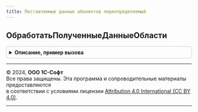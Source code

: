 ```yaml
---
title: Поставляемые данные абонентов переопределяемый
---
```



## ОбработатьПолученныеДанныеОбласти
<details style="margin: 1em 0; padding: 0.5em; border: 1px solid #ccc; border-radius: 6px;">

<summary style="font-weight: bold; cursor: pointer;">Описание, пример вызова</summary>

```bsl

// Обработчик полученных данных области.
// @skip-warning ПустойМетод - переопределяемый метод.
//
// Параметры:
//  ПотокДанных - ФайловыйПоток - поток данных для обработки.
//  Обработчик  - Строка - идентификатор обработчика полученных данных.
//  ДанныеОбработаны - Булево - признак обработки данных. Устанавливается = Истина, если данные обработаны.
//                     Нельзя устанавливать значение = Ложь, т.к. признак = Истина может быть установлен ранее.
//  КодВозврата - Число - код возврата обработчика из значений РегистрыСведений.СвойстваЗаданий.КодыСостояний()
//  ОписаниеОшибки - Строка - описание ошибки обработки данных, если данные не обработаны.
//
Процедура ОбработатьПолученныеДанныеОбласти(ПотокДанных, Обработчик, ДанныеОбработаны, КодВозврата, ОписаниеОшибки) Экспорт
```

Пример вызова
```bsl
ПоставляемыеДанныеАбонентовПереопределяемый.ОбработатьПолученныеДанныеОбласти(ПотокДанных, Обработчик, ДанныеОбработаны, КодВозврата, ОписаниеОшибки) 
```
</details>

---

© 2024, **ООО 1С-Софт**  
Все права защищены. Эта программа и сопроводительные материалы предоставляются  
в соответствии с условиями лицензии [Attribution 4.0 International (CC BY 4.0)](https://creativecommons.org/licenses/by/4.0/legalcode).

---
